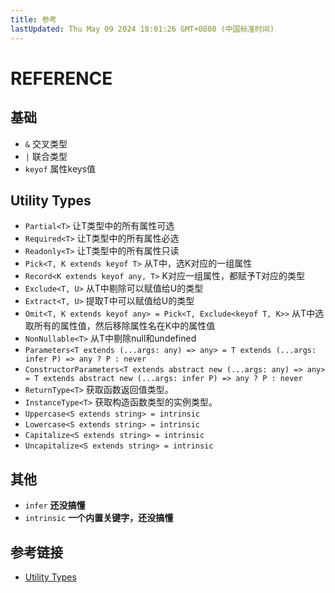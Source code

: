 ```yaml
---
title: 参考
lastUpdated: Thu May 09 2024 18:01:26 GMT+0800 (中国标准时间)
---
```


# REFERENCE

## 基础

- `&` 交叉类型
- `|` 联合类型
- `keyof` 属性keys值

## Utility Types

- `Partial<T>` 让T类型中的所有属性可选
- `Required<T>` 让T类型中的所有属性必选
- `Readonly<T>` 让T类型中的所有属性只读
- `Pick<T, K extends keyof T>` 从T中，选K对应的一组属性
- `Record<K extends keyof any, T>` K对应一组属性，都赋予T对应的类型
- `Exclude<T, U>` 从T中剔除可以赋值给U的类型
- `Extract<T, U>` 提取T中可以赋值给U的类型
- `Omit<T, K extends keyof any> = Pick<T, Exclude<keyof T, K>>`  从T中选取所有的属性值，然后移除属性名在K中的属性值
- `NonNullable<T>` 从T中剔除null和undefined
- `Parameters<T extends (...args: any) => any> = T extends (...args: infer P) => any ? P : never`
- `ConstructorParameters<T extends abstract new (...args: any) => any> = T extends abstract new (...args: infer P) => any ? P : never`
- `ReturnType<T>` 获取函数返回值类型。
- `InstanceType<T>` 获取构造函数类型的实例类型。
- `Uppercase<S extends string> = intrinsic`
- `Lowercase<S extends string> = intrinsic`
- `Capitalize<S extends string> = intrinsic`
- `Uncapitalize<S extends string> = intrinsic`

## 其他

- `infer` **还没搞懂**
- `intrinsic` **一个内置关键字，还没搞懂**

## 参考链接

- [Utility Types](https://www.typescriptlang.org/docs/handbook/utility-types.html)
